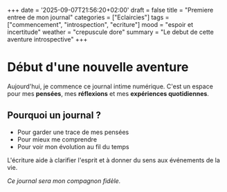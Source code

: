+++
date = '2025-09-07T21:56:20+02:00'
draft = false
title = "Premiere entree de mon journal"
categories = ["Eclaircies"]
tags = ["commencement", "introspection", "ecriture"]
mood = "espoir et incertitude"
weather = "crepuscule dore"
summary = "Le debut de cette aventure introspective"
+++

# Début d'une nouvelle aventure

Aujourd'hui, je commence ce journal intime numérique. C'est un espace pour mes **pensées**, mes **réflexions** et mes **expériences quotidiennes**.

## Pourquoi un journal ?

- Pour garder une trace de mes pensées
- Pour mieux me comprendre
- Pour voir mon évolution au fil du temps

L'écriture aide à clarifier l'esprit et à donner du sens aux événements de la vie.

*Ce journal sera mon compagnon fidèle.*